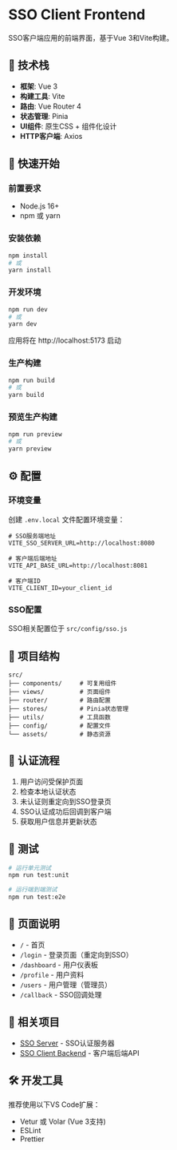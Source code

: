 # SSO Client Frontend

SSO客户端应用的前端界面，基于Vue 3和Vite构建。

## 🎨 技术栈

- **框架**: Vue 3
- **构建工具**: Vite
- **路由**: Vue Router 4
- **状态管理**: Pinia
- **UI组件**: 原生CSS + 组件化设计
- **HTTP客户端**: Axios

## 🚀 快速开始

### 前置要求
- Node.js 16+
- npm 或 yarn

### 安装依赖
```bash
npm install
# 或
yarn install
```

### 开发环境
```bash
npm run dev
# 或
yarn dev
```

应用将在 http://localhost:5173 启动

### 生产构建
```bash
npm run build
# 或
yarn build
```

### 预览生产构建
```bash
npm run preview
# 或
yarn preview
```

## ⚙️ 配置

### 环境变量
创建 `.env.local` 文件配置环境变量：

```env
# SSO服务端地址
VITE_SSO_SERVER_URL=http://localhost:8080

# 客户端后端地址
VITE_API_BASE_URL=http://localhost:8081

# 客户端ID
VITE_CLIENT_ID=your_client_id
```

### SSO配置
SSO相关配置位于 `src/config/sso.js`

## 📁 项目结构

```
src/
├── components/     # 可复用组件
├── views/          # 页面组件
├── router/         # 路由配置
├── stores/         # Pinia状态管理
├── utils/          # 工具函数
├── config/         # 配置文件
└── assets/         # 静态资源
```

## 🔐 认证流程

1. 用户访问受保护页面
2. 检查本地认证状态
3. 未认证则重定向到SSO登录页
4. SSO认证成功后回调到客户端
5. 获取用户信息并更新状态

## 🧪 测试

```bash
# 运行单元测试
npm run test:unit

# 运行端到端测试
npm run test:e2e
```

## 📱 页面说明

- `/` - 首页
- `/login` - 登录页面（重定向到SSO）
- `/dashboard` - 用户仪表板
- `/profile` - 用户资料
- `/users` - 用户管理（管理员）
- `/callback` - SSO回调处理

## 🔗 相关项目

- [SSO Server](../sso-server/) - SSO认证服务器
- [SSO Client Backend](../sso-client-backend/) - 客户端后端API

## 🛠️ 开发工具

推荐使用以下VS Code扩展：
- Vetur 或 Volar (Vue 3支持)
- ESLint
- Prettier
